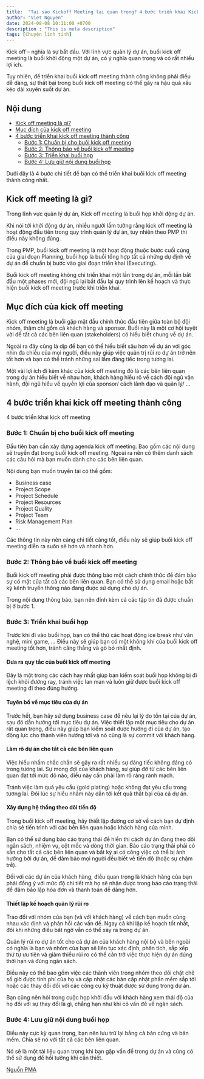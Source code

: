 ```yaml
---
title:  "Tại sao Kickoff Meeting lại quan trọng? 4 bước triển khai Kickoff Meeting thành công."
author: "Viet Nguyen"
date: 2024-08-08 10:11:00 +0700
description : "This is meta description"
tags: [Chuyện linh tinh]
---
```

Kick off – nghĩa là sự bắt đầu. Với lĩnh vực quản lý dự án, buổi kick off meeting là buổi khởi động một dự án, có ý nghĩa quan trọng và có rất nhiều lợi ích.

Tuy nhiên, để triển khai buổi kick off meeting thành công không phải điều dễ dàng, sự thất bại trong buổi kick off meeting có thể gây ra hậu quả xấu kéo dài xuyên suốt dự án.

## Nội dung
- [Kick off meeting là gì?](#kick-off-meeting-là-gì)
- [Mục đích của kick off meeting](#mục-đích-của-kick-off-meeting)
- [4 bước triển khai kick off meeting thành công](#4-bước-triển-khai-kick-off-meeting-thành-công)
  - [Bước 1: Chuẩn bị cho buổi kick off meeting](#bước-1-chuẩn-bị-cho-buổi-kick-off-meeting)
  - [Bước 2: Thông báo về buổi kick off meeting](#bước-2-thông-báo-về-buổi-kick-off-meeting)
  - [Bước 3: Triển khai buổi họp](#bước-3-triển-khai-buổi-họp)
  - [Bước 4: Lưu giữ nội dung buổi họp](#bước-4-lưu-giữ-nội-dung-buổi-họp)

Dưới đây là 4 bước chi tiết để bạn có thể triển khai buổi kick off meeting thành công nhất.

## Kick off meeting là gì?
Trong lĩnh vực quản lý dự án, Kick off meeting là buổi họp khởi động dự án. 

Khi nói tới khởi động dự án, nhiều người lầm tưởng rằng kick off meeting là hoạt động đầu tiên trong quy trình quản lý dự án, tuy nhiên theo PMP thì điều này không đúng.

Trong PMP, buổi kick off meeting là một hoạt động thuộc bước cuối cùng của giai đoạn Planning, buổi họp là buổi tổng hợp tất cả những dự định về dự án để chuẩn bị bước vào giai đoạn triển khai (Executing).

Buổi kick off meeting không chỉ triển khai một lần trong dự án, mỗi lần bắt đầu một phases mới, đội ngũ lại bắt đầu lại quy trình lên kế hoạch và thực hiện buổi kick off meeting trước khi triển khai.

## Mục đích của kick off meeting
Kick off meeting là buổi gặp mặt đầu chính thức đầu tiên giữa toàn bộ đội nhóm, thậm chí gồm cả khách hàng và sponsor. Buổi này là một cơ hội tuyệt vời để tất cả các bên liên quan (stakeholders) có hiểu biết chung về dự án.

Ngoài ra đây cũng là dịp để bạn có thể hiểu biết sâu hơn về dự án với góc nhìn đa chiều của mọi người, điều này giúp việc quản trị rủi ro dự án trở nên tốt hơn và bạn có thể tránh những sai lầm đáng tiếc trong tương lai.

Một vài lợi ích đi kèm khác của kick off meeting đó là các bên liên quan trong dự án hiểu biết về nhau hơn, khách hàng hiểu rõ về cách đội ngũ vận hành, đội ngũ hiểu về quyền lợi của sponsor/ cách lãnh đạo và quản lý/ …

## 4 bước triển khai kick off meeting thành công
4 bước triển khai kick off meeting
### Bước 1: Chuẩn bị cho buổi kick off meeting
Đầu tiên bạn cần xây dựng agenda kick off meeting. Bao gồm các nội dung sẽ truyền đạt trong buổi kick off meeting. Ngoài ra nên có thêm danh sách các câu hỏi mà bạn muốn dành cho các bên liên quan.

Nội dung bạn muốn truyền tải có thể gồm:
- Business case
- Project Scope
- Project Schedule
- Project Resources
- Project Quality
- Project Team
- Risk Management Plan
- …

Các thông tin này nên càng chi tiết càng tốt, điều này sẽ giúp buổi kick off meeting diễn ra suôn sẻ hơn và nhanh hơn.

### Bước 2: Thông báo về buổi kick off meeting
Buổi kick off meeting phải được thông báo một cách chính thức để đảm bảo sự có mặt của tất cả các bên liên quan. Bạn có thể sử dụng email hoặc bất kỳ kênh truyền thông nào đang được sử dụng cho dự án.

Trong nội dung thông báo, bạn nên đính kèm cả các tập tin đã được chuẩn bị ở bước 1.

### Bước 3: Triển khai buổi họp
Trước khi đi vào buổi họp, bạn có thể thử các hoạt động ice break như văn nghệ, mini game, … Điều này sẽ giúp bạn có một không khí của buổi kick off meeting tốt hơn, tránh căng thẳng và gò bó nhất định.

#### Đưa ra quy tắc của buổi kick off meeting
Đây là một trong các cách hay nhất giúp bạn kiểm soát buổi họp không bị đi lệch khỏi đường ray, tránh việc lan man và luôn giữ được buổi kick off meeting đi theo đúng hướng.

#### Tuyên bố về mục tiêu của dự án
Trước hết, bạn hãy sử dụng business case để nêu lại lý do tồn tại của dự án, sau đó dẫn hướng tới mục tiêu dự án. Việc thiết lập một mục tiêu cho dự án rất quan trọng, điều này giúp bạn kiểm soát được hướng đi của dự án, tạo động lực cho thành viên hướng tới và nó cũng là sự commit với khách hàng.

#### Làm rõ dự án cho tất cả các bên liên quan
Việc hiểu nhầm chắc chắn sẽ gây ra rất nhiều sự đáng tiếc không đáng có trong tương lai. Sự mong đợi của khách hàng, sự giúp đỡ từ các bên liên quan đạt tới mức độ nào, điều này cần phải làm rõ ràng rành mạch.

Tránh việc làm quá yêu cầu (gold plating) hoặc không đạt yêu cầu trong tương lai. Đôi lúc sự hiểu nhầm này dẫn tới kết quả thất bại của cả dự án.

#### Xây dựng hệ thống theo dõi tiến độ
Trong buổi kick off meeting, hãy thiết lập đường cơ sở về cách bạn dự định chia sẻ tiến trình với các bên liên quan hoặc khách hàng của mình. 

Bạn có thể sử dụng báo cáo trạng thái để hiển thị cách dự án đang theo dõi ngân sách, nhiệm vụ, cột mốc và dòng thời gian. Báo cáo trạng thái phải có sẵn cho tất cả các bên liên quan và bất kỳ ai có công việc có thể bị ảnh hưởng bởi dự án, để đảm bảo mọi người đều biết về tiến độ (hoặc sự chậm trễ). 

Đối với các dự án của khách hàng, điều quan trọng là khách hàng của bạn phải đồng ý với mức độ chi tiết mà họ sẽ nhận được trong báo cáo trạng thái để đảm bảo lập hóa đơn và thanh toán dễ dàng hơn.

#### Thiết lập kế hoạch quản lý rủi ro
Trao đổi với nhóm của bạn (và với khách hàng) về cách bạn muốn cùng nhau xác định và phản hồi các vấn đề. Ngay cả khi lập kế hoạch tốt nhất, đôi khi những điều bất ngờ vẫn có thể xảy ra trong dự án. 

Quản lý rủi ro dự án tốt cho cả dự án của khách hàng nội bộ và bên ngoài có nghĩa là bạn và nhóm của bạn sẽ liên tục xác định, phân tích, sắp xếp thứ tự ưu tiên và giảm thiểu rủi ro có thể cản trở việc thực hiện dự án đúng thời hạn và đúng ngân sách. 

Điều này có thể bao gồm việc các thành viên trong nhóm theo dõi chặt chẽ số giờ được tính phí của họ và cập nhật các bản cập nhật phần mềm sắp tới hoặc các thay đổi đối với các công cụ kỹ thuật được sử dụng trong dự án.

Bạn cũng nên hỏi trong cuộc họp khởi đầu với khách hàng xem thái độ của họ đối với sự thay đổi là gì, chẳng hạn như khi có vấn đề về ngân sách.

### Bước 4: Lưu giữ nội dung buổi họp
Điều này cực kỳ quan trọng, bạn nên lưu trữ lại bằng cả bản cứng và bản mềm. Chia sẻ nó với tất cả các bên liên quan.

Nó sẽ là một tài liệu quan trọng khi bạn gặp vấn đề trong dự án và cũng có thể sử dụng để hồi tưởng khi cần thiết.


[Nguồn PMA][source]

[source]: https://pma.edu.vn/blogs/kick-off-meeting-la-gi-4-buoc-trien-khai-kick-off-meeting-thanh-cong/
